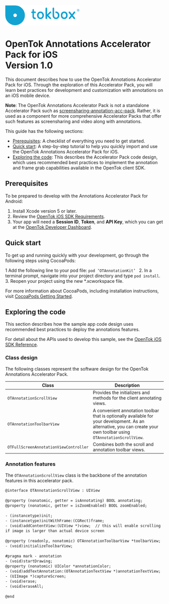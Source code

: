 ![logo](../tokbox-logo.png)

# OpenTok Annotations Accelerator Pack for iOS<br/>Version 1.0

This document describes how to use the OpenTok Annotations Accelerator Pack for iOS. Through the exploration of this Accelerator Pack, you will learn best practices for development and customization with annotations on an iOS mobile device.

**Note**: The OpenTok Annotations Accelerator Pack is not a standalone Accelerator Pack such as [screensharing-annotation-acc-pack](https://github.com/opentok/screensharing-annotation-acc-pack). Rather, it is used as a component for more comprehensive Accelerator Packs that offer such features as screensharing and video along with annotations. 


This guide has the following sections:

* [Prerequisites](#prerequisites): A checklist of everything you need to get started.
* [Quick start](#quick-start): A step-by-step tutorial to help you quickly import and use the OpenTok Annotations Accelerator Pack for iOS.
* [Exploring the code](#exploring-the-code): This describes the Accelerator Pack code design, which uses recommended best practices to implement the annotation and frame grab capabilities available in the OpenTok client SDK.  


## Prerequisites

To be prepared to develop with the Annotations Accelerator Pack for Android:

1. Install Xcode version 5 or later.
2. Review the [OpenTok iOS SDK Requirements](https://tokbox.com/developer/sdks/ios/).
3. Your app will need a **Session ID**, **Token**, and **API Key**, which you can get at the [OpenTok Developer Dashboard](https://dashboard.tokbox.com/).


## Quick start

To get up and running quickly with your development, go through the following steps using CocoaPods:

1  Add the following line to your pod file: ` pod ‘OTAnnotationKit’  `
2. In a terminal prompt, navigate into your project directory and type `pod install`.
3. Reopen your project using the new *.xcworkspace file.

For more information about CocoaPods, including installation instructions, visit [CocoaPods Getting Started](https://guides.cocoapods.org/using/getting-started.html#getting-started).


## Exploring the code

This section describes how the sample app code design uses recommended best practices to deploy the annotations features. 

For detail about the APIs used to develop this sample, see the [OpenTok iOS SDK Reference](https://tokbox.com/developer/sdks/ios/reference/).


### Class design

The following classes represent the software design for the OpenTok Annotations Accelerator Pack.

| Class        | Description  |
| ------------- | ------------- |
| `OTAnnotationScrollView` | Provides the initializers and methods for the client annotating views. |
| `OTAnnotationToolbarView`   | A convenient annotation toolbar that is optionally available for your development. As an alternative, you can create your own toolbar using `OTAnnotationScrollView`. |
| `OTFullScreenAnnotationViewController`   | Combines both the scroll and annotation toolbar views. |


### Annotation features

The `OTAnnotationScrollView` class is the backbone of the annotation features in this accelerator pack.


```objc
@interface OTAnnotationScrollView : UIView

@property (nonatomic, getter = isAnnotating) BOOL annotating;
@property (nonatomic, getter = isZoomEnabled) BOOL zoomEnabled;

- (instancetype)init;
- (instancetype)initWithFrame:(CGRect)frame;
- (void)addContentView:(UIView *)view;  // this will enable scrolling if image is larger than actual device screen

@property (readonly, nonatomic) OTAnnotationToolbarView *toolbarView;
- (void)initializeToolbarView;

#pragma mark - annotation
- (void)startDrawing;
@property (nonatomic) UIColor *annotationColor;
- (void)addTextAnnotation:(OTAnnotationTextView *)annotationTextView;
- (UIImage *)captureScreen;
- (void)erase;
- (void)eraseAll;

@end
```


